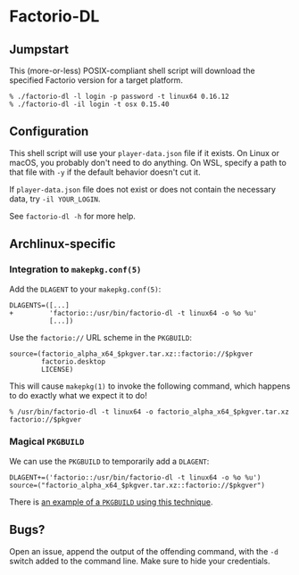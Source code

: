 # Factorio-DL

## Jumpstart

This (more-or-less) POSIX-compliant shell script will download the specified
Factorio version for a target platform.

    % ./factorio-dl -l login -p password -t linux64 0.16.12
    % ./factorio-dl -il login -t osx 0.15.40

## Configuration

This shell script will use your `player-data.json` file if it exists. On Linux
or macOS, you probably don't need to do anything. On WSL, specify a path to that
file with `-y` if the default behavior doesn't cut it.

If `player-data.json` file does not exist or does not contain the necessary
data, try `-il YOUR_LOGIN`.

See `factorio-dl -h` for more help.

## Archlinux-specific

### Integration to `makepkg.conf(5)`

Add the `DLAGENT` to your `makepkg.conf(5)`:

    DLAGENTS=([...]
    +         'factorio::/usr/bin/factorio-dl -t linux64 -o %o %u'
              [...])

Use the `factorio://` URL scheme in the `PKGBUILD`:

    source=(factorio_alpha_x64_$pkgver.tar.xz::factorio://$pkgver
            factorio.desktop
            LICENSE)

This will cause `makepkg(1)` to invoke the following command, which happens to
do exactly what we expect it to do!

    % /usr/bin/factorio-dl -t linux64 -o factorio_alpha_x64_$pkgver.tar.xz factorio://$pkgver

### Magical `PKGBUILD`

We can use the `PKGBUILD` to temporarily add a `DLAGENT`:

    DLAGENT+=('factorio::/usr/bin/factorio-dl -t linux64 -o %o %u')
    source=("factorio_alpha_x64_$pkgver.tar.xz::factorio://$pkgver")

There is [an example of a `PKGBUILD` using this
technique](https://gitlab.com/moviuro/factorio-dl/snippets/1691785).

## Bugs?

Open an issue, append the output of the offending command, with the `-d` switch
added to the command line. Make sure to hide your credentials.
